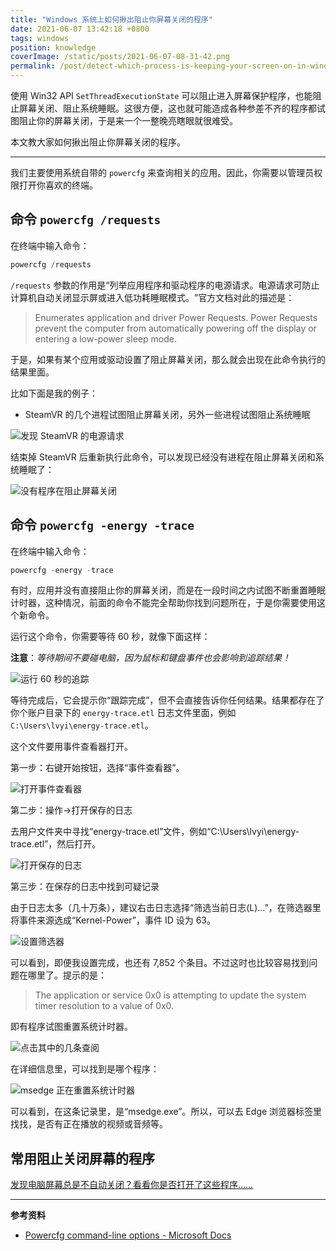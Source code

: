 ```yaml
---
title: "Windows 系统上如何揪出阻止你屏幕关闭的程序"
date: 2021-06-07 13:42:18 +0800
tags: windows
position: knowledge
coverImage: /static/posts/2021-06-07-08-31-42.png
permalink: /post/detect-which-process-is-keeping-your-screen-on-in-windows.html
---
```


使用 Win32 API `SetThreadExecutionState` 可以阻止进入屏幕保护程序，也能阻止屏幕关闭、阻止系统睡眠。这很方便，这也就可能造成各种参差不齐的程序都试图阻止你的屏幕关闭，于是来一个一整晚亮瞎眼就很难受。

本文教大家如何揪出阻止你屏幕关闭的程序。

---

我们主要使用系统自带的 `powercfg` 来查询相关的应用。因此，你需要以管理员权限打开你喜欢的终端。

<div id="toc"></div>

## 命令 `powercfg /requests`

在终端中输入命令：

```powershell
powercfg /requests
```

`/requests` 参数的作用是‎“列举应用程序和驱动程序的电源请求。电源请求可防止计算机自动关闭显示屏或进入低功耗睡眠模式。‎”官方文档对此的描述是：

> Enumerates application and driver Power Requests. Power Requests prevent the computer from automatically powering off the display or entering a low-power sleep mode.

于是，如果有某个应用或驱动设置了阻止屏幕关闭，那么就会出现在此命令执行的结果里面。

比如下面是我的例子：

- SteamVR 的几个进程试图阻止屏幕关闭，另外一些进程试图阻止系统睡眠

![发现 SteamVR 的电源请求](/static/posts/2021-06-07-08-31-42.png)

结束掉 SteamVR 后重新执行此命令，可以发现已经没有进程在阻止屏幕关闭和系统睡眠了：

![没有程序在阻止屏幕关闭](/static/posts/2021-06-07-08-42-38.png)

## 命令 `powercfg -energy -trace`

在终端中输入命令：

```powershell
powercfg -energy -trace
```

有时，应用并没有直接阻止你的屏幕关闭，而是在一段时间之内试图不断重置睡眠计时器，这种情况，前面的命令不能完全帮助你找到问题所在，于是你需要使用这个新命令。

运行这个命令，你需要等待 60 秒，就像下面这样：

**注意**：*等待期间不要碰电脑，因为鼠标和键盘事件也会影响到追踪结果！*

![运行 60 秒的追踪](/static/posts/2021-06-07-08-55-06.png)

等待完成后，它会提示你“跟踪完成”，但不会直接告诉你任何结果。结果都存在了你个账户目录下的 `energy-trace.etl` 日志文件里面，例如 `C:\Users\lvyi\energy-trace.etl`。

这个文件要用事件查看器打开。

第一步：右键开始按钮，选择“事件查看器”。

![打开事件查看器](/static/posts/2021-06-07-09-22-55.png)

第二步：操作→打开保存的日志

去用户文件夹中寻找“energy-trace.etl”文件，例如“C:\Users\lvyi\energy-trace.etl”，然后打开。

![打开保存的日志](/static/posts/2021-06-07-09-23-24.png)

第三步：在保存的日志中找到可疑记录

由于日志太多（几十万条），建议右击日志选择“筛选当前日志(L)...”，在筛选器里将事件来源选成“Kernel-Power”，事件 ID 设为 63。

![设置筛选器](/static/posts/2021-06-07-13-20-08.png)

可以看到，即便我设置完成，也还有 7,852 个条目。不过这时也比较容易找到问题在哪里了。提示的是：

> The application or service 0x0 is attempting to update the system timer resolution to a value of 0x0.

即有程序试图重置系统计时器。

![点击其中的几条查阅](/static/posts/2021-06-07-13-24-13.png)

在详细信息里，可以找到是哪个程序：

![msedge 正在重置系统计时器](/static/posts/2021-06-07-13-24-55.png)

可以看到，在这条记录里，是“msedge.exe”。所以，可以去 Edge 浏览器标签里找找，是否有正在播放的视频或音频等。

## 常用阻止关闭屏幕的程序

[发现电脑屏幕总是不自动关闭？看看你是否打开了这些程序……](/post/these-windows-applications-always-keep-display-on)

---

**参考资料**

- [Powercfg command-line options - Microsoft Docs](https://docs.microsoft.com/en-us/windows-hardware/design/device-experiences/powercfg-command-line-options)


